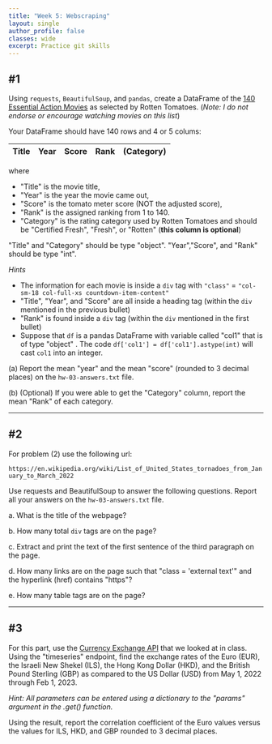 ```yaml
---
title: "Week 5: Webscraping"
layout: single
author_profile: false
classes: wide
excerpt: Practice git skills
---
```

## \#1
Using `requests`, `BeautifulSoup`, and `pandas`, create a DataFrame of the
[140 Essential Action Movies](https://editorial.rottentomatoes.com/guide/140-essential-action-movies-to-watch-now/)
as selected by Rotten Tomatoes. (*Note: I do not endorse or encourage watching movies on this list*)

Your DataFrame should have 140 rows and 4 or 5 colums:

| Title | Year | Score | Rank | (Category) |
| --------|--------|--------|--------|--------|

where 
- "Title" is the movie title, 
- "Year" is the year the movie came out, 
- "Score" is the tomato meter score (NOT the adjusted score), 
- "Rank" is the assigned ranking from 1 to 140.
- "Category" is the rating category used by Rotten Tomatoes and should be "Certified Fresh", "Fresh", or "Rotten" (**this column is optional**)

"Title" and "Category" should be type "object". "Year","Score", and "Rank" should be type "int".

*Hints*
- The information for each movie is inside a `div` tag with `"class"` = `"col-sm-18 col-full-xs countdown-item-content"`
- "Title", "Year", and "Score" are all inside a heading tag (within the `div` mentioned in the previous bullet)
- "Rank" is found inside a `div` tag (within the `div` mentioned in the first bullet) 
- Suppose that `df` is a pandas DataFrame with variable called "col1" that is of type "object" .  The code 
`df['col1'] = df['col1'].astype(int)` will cast `col1` into an integer.


(a) Report the mean "year" and the mean "score" (rounded to 3 decimal places) on the `hw-03-answers.txt` file.

(b) (Optional) If you were able to get the "Category" column, report the mean "Rank" of each category.

---

## \#2

For problem (2) use the following url:

`https://en.wikipedia.org/wiki/List_of_United_States_tornadoes_from_January_to_March_2022`


Use requests and BeautifulSoup to answer the following questions.  Report all your answers on the `hw-03-answers.txt` file.

a.  What is the title of the webpage?

b.  How many total `div` tags are on the page? 

c.  Extract and print the text of the first sentence of the third paragraph on the page. 

d.  How many links are on the page such that "class = 'external text'" and the hyperlink (href) contains "https"?  

e.  How many table tags are on the page?   
    
 
---
## \#3

For this part, use the [Currency Exchange API](https://apilayer.com/marketplace/exchangerates_data-api) that we looked at in class.  Using the "timeseries" endpoint, find the exchange rates of the Euro (EUR), the Israeli New Shekel (ILS), the Hong Kong Dollar (HKD), and the British Pound Sterling (GBP) as compared to the US Dollar (USD) from May 1, 2022 through Feb 1, 2023. 

*Hint: All parameters can be entered using a dictionary to the "params" argument in the .get() function.*

Using the result, report the correlation coefficient of the Euro values versus the values for ILS, HKD, and GBP rounded to 3 decimal places.  
